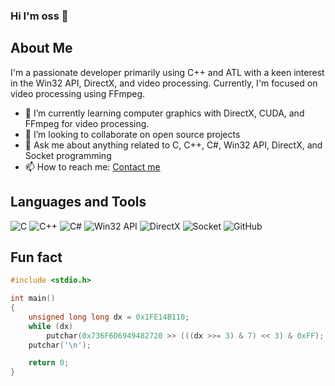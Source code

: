 ### Hi I'm oss 👋

<!--
**sungsikoh/sungsikoh** is a ✨ _special_ ✨ repository because its `README.md` (this file) appears on your GitHub profile.

Here are some ideas to get you started:

- 🔭 I’m currently working on ...
- 🌱 I’m currently learning ...
- 👯 I’m looking to collaborate on ...
- 🤔 I’m looking for help with ...
- 💬 Ask me about ...
- 📫 How to reach me: ...
- 😄 Pronouns: ...
- ⚡ Fun fact: ...
-->

## About Me

I'm a passionate developer primarily using C++ and ATL with a keen interest in the Win32 API, DirectX, and video processing. Currently, I'm focused on video processing using FFmpeg.

<!-- - 🔭 I’m currently working on [LumiHDR](https://github.com/ohsungsik/LumiHDR) -->
- 🌱 I’m currently learning computer graphics with DirectX, CUDA, and FFmpeg for video processing.
- 👯 I’m looking to collaborate on open source projects
- 💬 Ask me about anything related to C, C++, C#, Win32 API, DirectX, and Socket programming
- 📫 How to reach me: [Contact me](mailto:dev.sungsikoh@gmail.com)

<!-- 
![CodeWars](https://www.codewars.com/users/ohsungsik/badges/micro) 
[![Leetcode Stats](https://leetcard.jacoblin.cool/OHSungSik)](https://leetcode.com/OHSungSik)
-->

## Languages and Tools

![C](https://img.shields.io/badge/C-00599C?style=for-the-badge&logo=c&logoColor=white)
![C++](https://img.shields.io/badge/C++-00599C?style=for-the-badge&logo=c%2B%2B&logoColor=white)
![C#](https://img.shields.io/badge/C%23-239120?style=for-the-badge&logo=c-sharp&logoColor=white)
![Win32 API](https://img.shields.io/badge/Win32%20API-0078D6?style=for-the-badge&logo=windows&logoColor=white)
![DirectX](https://img.shields.io/badge/DirectX-008080?style=for-the-badge&logo=directx&logoColor=white)
![Socket](https://img.shields.io/badge/Socket-000000?style=for-the-badge&logo=socket.io&logoColor=white)
![GitHub](https://img.shields.io/badge/GitHub-181717?style=for-the-badge&logo=github&logoColor=white)

## Fun fact
```C++
#include <stdio.h>

int main()
{
	unsigned long long dx = 0x1FE14B110;
	while (dx)
		putchar(0x736F6D6949482720 >> (((dx >>= 3) & 7) << 3) & 0xFF);
	putchar('\n');

	return 0;
}
```


